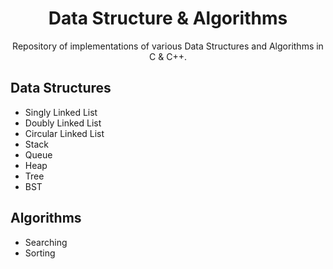 <h1 align="center"> 
    Data Structure & Algorithms
</h1>
<p align="center">
    Repository of implementations of various Data Structures and Algorithms in C & C++.
</p>

## Data Structures
- Singly Linked List
- Doubly Linked List
- Circular Linked List
- Stack 
- Queue
- Heap
- Tree
- BST

## Algorithms
- Searching
- Sorting
